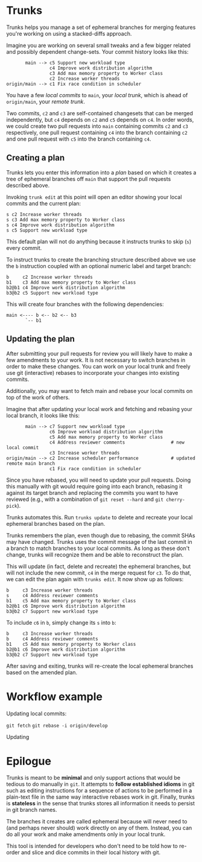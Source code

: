 # Trunks

Trunks helps you manage a set of ephemeral branches for merging features you're working on using a stacked-diffs approach.

Imagine you are working on several small tweaks and a few bigger related and possibly dependent change-sets. Your commit history looks like this:

```
       main --> c5 Support new workload type
                c4 Improve work distribution algorithm
                c3 Add max memory property to Worker class
                c2 Increase worker threads
origin/main --> c1 Fix race condition in scheduler
```

You have a few *local commits* to `main`, your *local trunk*, which is ahead of `origin/main`, your *remote trunk*.

Two commits, `c2` and `c3` are self-contained changesets that can be merged independently, but `c4` depends on `c2` and `c5` depends on `c4`. In order words, we could create two pull requests into `main` containing commits `c2` and `c3` respectively, one pull request containing `c4` into the branch containing `c2` and one pull request with `c5` into the branch containing `c4`.

## Creating a plan

Trunks lets you enter this information into a *plan* based on which it creates a tree of ephemeral branches off `main` that support the pull requests described above.

Invoking `trunk edit` at this point will open an editor showing your local commits and the current plan:

```
s c2 Increase worker threads
s c3 Add max memory property to Worker class
s c4 Improve work distribution algorithm
s c5 Support new workload type
```

This default plan will not do anything because it instructs trunks to skip (`s`) every commit.

To instruct trunks to create the branching structure described above we use the `b` instruction coupled with an optional numeric label and target branch:

```
b     c2 Increase worker threads
b1    c3 Add max memory property to Worker class
b2@b1 c4 Improve work distribution algorithm
b3@b2 c5 Support new workload type
```

This will create four branches with the following dependencies:

```
main <---- b <-- b2 <-- b3
       `-- b1
```

## Updating the plan

After submitting your pull requests for review you will likely have to make a few amendments to your work. It is not necessary to switch branches in order to make these changes. You can work on your local trunk and freely use git (interactive) rebases to incorporate your changes into existing commits.

Additionally, you may want to fetch main and rebase your local commits on top of the work of others.

Imagine that after updating your local work and fetching and rebasing your local branch, it looks like this:

```
       main --> c7 Support new workload type
                c6 Improve workload distribution algorithm
                c5 Add max memory property to Worker class
                c4 Address reviewer comments                 # new local commit
                c3 Increase worker threads
origin/main --> c2 Increase scheduler performance            # updated remote main branch
                c1 Fix race condition in scheduler
```

Since you have rebased, you will need to update your pull requests. Doing this manually with git would require going into each branch, rebasing it against its target branch and replacing the commits you want to have reviewed (e.g., with a combination of `git reset --hard` and `git cherry-pick`).

Trunks automates this. Run `trunks update` to delete and recreate your local ephemeral branches based on the plan.

Trunks remembers the plan, even though due to rebasing, the commit SHAs may have changed. Trunks uses the commit message of the last commit in a branch to match branches to your local commits. As long as these don't change, trunks will recognize them and be able to reconstruct the plan.

This will update (in fact, delete and recreate) the ephemeral branches, but will not include the new commit, `c4` in the merge request for `c3`. To do that, we can edit the plan again with `trunks edit`. It now show up as follows:

```
b     c3 Increase worker threads
s     c4 Address reviewer comments
b1    c5 Add max memory property to Worker class
b2@b1 c6 Improve work distribution algorithm
b3@b2 c7 Support new workload type
```

To include `c6` in `b`, simply change its `s` into `b`:

```
b     c3 Increase worker threads
b     c4 Address reviewer comments
b1    c5 Add max memory property to Worker class
b2@b1 c6 Improve work distribution algorithm
b3@b2 c7 Support new workload type
```

After saving and exiting, trunks will re-create the local ephemeral branches based on the amended plan.

# Workflow example

Updating local commits:

`git fetch`
`git rebase -i origin/develop`

Updating 

# Epilogue

Trunks is meant to be **minimal** and only support actions that would be tedious to do manually in `git`. It attempts to **follow established idioms** in git such as editing instructions for a sequence of actions to be performed in a plain-text file in the same way interactive rebases work in git. Finally, trunks is **stateless** in the sense that trunks stores all information it needs to persist in git branch names.

The branches it creates are called ephemeral because will never need to (and perhaps never should) work directly on any of them. Instead, you can do all your work and make amendments only in your local trunk.

This tool is intended for developers who don't need to be told how to re-order and slice and dice commits in their local history with git.

